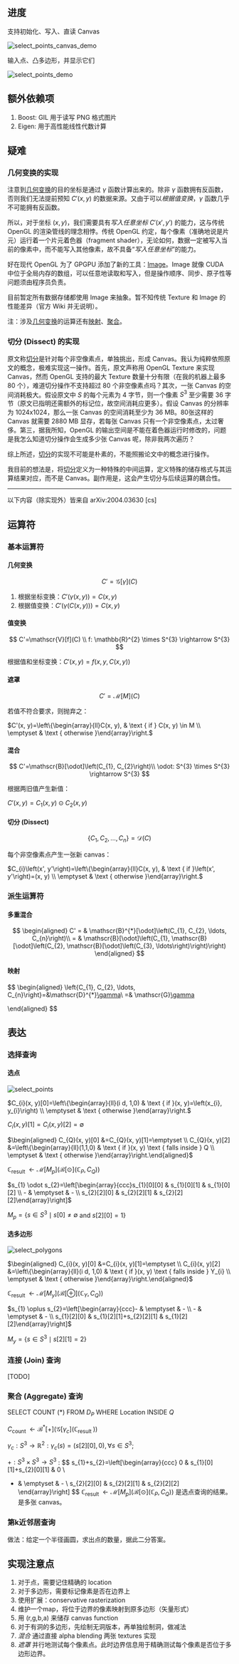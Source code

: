 ## 进度

支持初始化、写入、直读 Canvas

![select_points_canvas_demo](/doc/assets/select_points_canvas_demo.png)

输入点、凸多边形，并显示它们

![select_points_demo](/doc/assets/select_points_demo.png)

## 额外依赖项

1. Boost: GIL 用于读写 PNG 格式图片
2. Eigen: 用于高性能线性代数计算

## 疑难

### 几何变换的实现

注意到[几何变换](#几何变换)的目的坐标是通过 $\gamma$ 函数计算出来的。除非 $\gamma$ 函数拥有反函数，否则我们无法提前预知 $C'(x, y)$ 的数据来源。又由于可以*根据值变换*，$\gamma$ 函数几乎不可能拥有反函数。

所以，对于坐标 $(x, y)$，我们需要具有*写入任意坐标* $C'(x', y')$ 的能力，这与传统 OpenGL 的渲染管线的理念相悖。传统 OpenGL 约定，每个像素（准确地说是片元）运行着一个片元着色器（fragment shader），无论如何，数据一定被写入当前的像素中，而不能写入其他像素，故不具备“*写入任意坐标*”的能力。

好在现代 OpenGL 为了 GPGPU 添加了新的工具：[Image](https://www.khronos.org/opengl/wiki/Image_Load_Store)。Image 就像 CUDA 中位于全局内存的数组，可以任意地读取和写入，但是操作顺序、同步、原子性等问题须由程序员负责。

目前暂定所有数据存储都使用 Image 来抽象。暂不知传统 Texture 和 Image 的性能差异（官方 Wiki 并无说明）。

注：涉及[几何变换](#几何变换)的运算还有[映射](#映射)、[聚合](#聚合-aggregate-查询)。

### 切分 (Dissect) 的实现

原文称[切分](#切分-dissect)是针对每个非空像素点，单独挑出，形成 Canvas。我认为纯粹依照原文的概念，极难实现这一操作。首先，原文声称用 OpenGL Texture 来实现 Canvas，然而 OpenGL 支持的最大 Texture 数量十分有限（在我的机器上最多 80 个），难道切分操作不支持超过 80 个非空像素点吗？其次，一张 Canvas 的空间消耗极大。假设原文中 $S$ 的每个元素为 4 字节，则一个像素 $S^3$ 至少需要 36 字节（原文已指明还需额外的标记位，故空间消耗应更多）。假设 Canvas 的分辨率为 1024x1024，那么一张 Canvas 的空间消耗至少为 36 MB。80张这样的 Canvas 就需要 2880 MB 显存，若每张 Canvas 只有一个非空像素点，太过奢侈。第三，据我所知，OpenGL 的输出空间是不能在着色器运行时修改的，问题是我怎么知道切分操作会生成多少张 Canvas 呢，除非我两次遍历？

综上所述，[切分](#切分-dissect)的实现不可能是朴素的，不能照搬论文中的概念进行操作。

我目前的想法是，将[切分](#切分-dissect)定义为一种特殊的中间运算，定义特殊的储存格式与其运算结果对应，而不是 Canvas。副作用是，这会产生切分与后续运算的耦合性。

---

以下内容（除实现外）皆来自 arXiv:2004.03630 [cs]

## 运算符

### 基本运算符

#### 几何变换

$$
C'=\mathscr{G}[\gamma](C)
$$

1. 根据坐标变换：$C'(\gamma(x, y))=C(x, y)$
2. 根据值变换：$C'(\gamma(C(x, y)))=C(x, y)$

#### 值变换

$$
C'=\mathscr{V}[f](C)
\\
f: \mathbb{R}^{2} \times S^{3} \rightarrow S^{3}
$$

根据值和坐标变换：$C'(x, y)=f(x, y, C(x, y))$

#### 遮罩

$$
C'=\mathscr{M}[M](C)
$$

若值不符合要求，则抛弃之：

$C'(x, y)=\left\{\begin{array}{ll}C(x, y), & \text { if } C(x, y) \in M \\ \emptyset & \text { otherwise }\end{array}\right.$

#### 混合

$$
C'=\mathscr{B}[\odot]\left(C_{1}, C_{2}\right)\\
\odot: S^{3} \times S^{3} \rightarrow S^{3}
$$

根据两旧值产生新值：

 $C'(x, y)= C_{1}(x, y) \odot C_{2}(x, y)$

#### 切分 (Dissect)

$$
\left\{C_{1}, C_{2}, \ldots, C_{n}\right\}=\mathscr{D}(C)
$$

每个非空像素点产生一张新 canvas：

$C_{i}\left(x', y'\right)=\left\{\begin{array}{ll}C(x, y), & \text { if }\left(x', y'\right)=(x, y) \\ \emptyset & \text { otherwise }\end{array}\right.$

### 派生运算符

#### 多重混合

$$
\begin{aligned}
C' = & \mathscr{B}^{*}[\odot]\left(C_{1}, C_{2}, \ldots, C_{n}\right)\\
  = & \mathscr{B}[\odot]\left(C_{1}, \mathscr{B}[\odot]\left(C_{2}, \mathscr{B}[\odot]\left(C_{3}, \ldots\right)\right)\right)
\end{aligned}
$$

#### 映射

$$
\begin{aligned}
\left\{C_{1}, C_{2}, \ldots, C_{n}\right\}=&\mathscr{D}^{*}[\gamma](C)\\
=& \mathscr{G}[\gamma](\mathscr{D}(C))

\end{aligned}
$$

## 表达

### 选择查询

#### 选点 

![select_points](./doc/assets/select_points.png)

$C_{i}(x, y)[0]=\left\{\begin{array}{ll}(i d, 1,0) & \text { if }(x, y)=\left(x_{i}, y_{i}\right) \\ \emptyset & \text { otherwise }\end{array}\right.$

$C_{i}(x, y)[1]=C_{i}(x, y)[2]=\emptyset$

$\begin{aligned} C_{Q}(x, y)[0] &=C_{Q}(x, y)[1]=\emptyset \\ C_{Q}(x, y)[2] &=\left\{\begin{array}{ll}(1,1,0) & \text { if }(x, y) \text { falls inside } Q \\ \emptyset & \text { otherwise }\end{array}\right.\end{aligned}$

$\mathbb{C}_{\text {result }} \leftarrow \mathscr{M}\left[M_{p}\right]\left(\mathscr{B}[\odot]\left(\mathbb{C}_{P}, C_{Q}\right)\right)$

$s_{1} \odot s_{2}=\left[\begin{array}{ccc}s_{1}[0][0] & s_{1}[0][1] & s_{1}[0][2] \\ - & \emptyset & - \\ s_{2}[2][0] & s_{2}[2][1] & s_{2}[2][2]\end{array}\right]$

$M_{p}=\left\{s \in S^{3} \mid s[0] \neq \emptyset\right.$ and $\left.s[2][0]=1\right\}$

#### 选多边形

![select_polygons](./doc/assets/select_polygons.png)

$\begin{aligned} C_{i}(x, y)[0] &=C_{i}(x, y)[1]=\emptyset \\ C_{i}(x, y)[2] &=\left\{\begin{array}{ll}(i d, 1,0) & \text { if }(x, y) \text { falls inside } Y_{i} \\ \emptyset & \text { otherwise }\end{array}\right.\end{aligned}$

$\mathbb{C}_{\text {result }} \leftarrow \mathscr{M}\left[M_{y}\right]\left(\mathscr{B}[\oplus]\left(\mathbb{C}_{Y}, C_{Q}\right)\right)$

$s_{1} \oplus s_{2}=\left[\begin{array}{ccc}- & \emptyset & - \\ - & \emptyset & - \\ s_{1}[2][0] & s_{1}[2][1]+s_{2}[2][1] & s_{1}[2][2]\end{array}\right]$

$M_{y}=\left\{s \in S^{3} \mid s[2][1]=2\right\}$

### 连接 (Join) 查询

[TODO]

### 聚合 (Aggregate) 查询

SELECT COUNT (*) FROM $D_P$ WHERE Location INSIDE $Q$

 $C_{\text {count }} \leftarrow \mathscr{B}^{*}[+]\left(\mathscr{G}\left[\gamma_{c}\right]\left(\mathbb{C}_{\text {result }}\right)\right)$

 $\gamma_{c}: S^{3} \rightarrow \mathbb{R}^{2}: \gamma_{c}(s)=(s[2][0], 0), \forall s \in S^{3} ;$ 

$+: S^{3} \times S^{3} \rightarrow S^{3}$ : 
$$
s_{1}+s_{2}=\left[\begin{array}{ccc}
0 & s_{1}[0][1]+s_{2}[0][1] & 0 \\
- & \emptyset & - \\
s_{2}[2][0] & s_{2}[2][1] & s_{2}[2][2]
\end{array}\right]
$$
$\mathbb{C}_{\text {result }} \leftarrow \mathscr{M}\left[M_{p}\right]\left(\mathscr{B}[\odot]\left(\mathbb{C}_{P}, C_{Q}\right)\right)$ 是选点查询的结果。是多张 canvas。

### 第k近邻居查询

做法：给定一个半径画圆，求出点的数量，据此二分答案。



## 实现注意点

1. 对于点，需要记住精确的 location
2. 对于多边形，需要标记像素是否在边界上
3. 使用扩展：conservative rasterization
4. 维护一个map，将位于边界的像素映射到原多边形（矢量形式）
5. 用 (r,g,b,a) 来储存 canvas function
6. 对于有洞的多边形，先绘制无洞版本，再单独绘制洞，做减法
7. *混合* 通过直接 alpha blending 两张 textures 实现
8. *遮罩* 并行地测试每个像素点。此时边界信息用于精确测试每个像素是否位于多边形边界。



